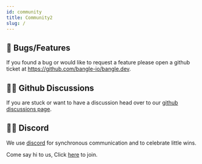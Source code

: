 ```yaml
---
id: community
title: Community2
slug: /
---
```


## 🐞 Bugs/Features

If you found a bug or would like to request a feature please open a github ticket at https://github.com/bangle-io/bangle.dev.

## 👩‍🏫 Github Discussions

If you are stuck or want to have a discussion head over to our [github discussions page](https://github.com/bangle-io/bangle.dev/discussions).

## 👯‍♀️ Discord

We use [discord](https://discord.gg/hFPnbPy8nK) for synchronous communication and to celebrate little wins.

Come say hi to us, Click [here](https://discord.gg/hFPnbPy8nK) to join.
